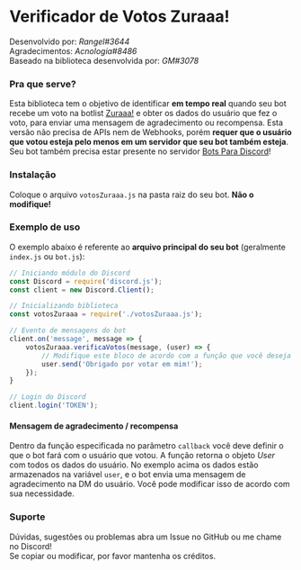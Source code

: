 # Verificador de Votos Zuraaa!

Desenvolvido por: *Rangel#3644*\
Agradecimentos: *Acnologia#8486*\
Baseado na biblioteca desenvolvida por: *GM#3078*

### Pra que serve?
Esta biblioteca tem o objetivo de identificar __em tempo real__ quando seu bot recebe um voto na botlist [Zuraaa!](https://zuraaa.com/) e obter os dados do usuário que fez o voto, para enviar uma mensagem de agradecimento ou recompensa. Esta versão não precisa de APIs nem de Webhooks, porém **requer que o usuário que votou esteja pelo menos em um servidor que seu bot também esteja**. Seu bot também precisa estar presente no servidor [Bots Para Discord](https://zuraaa.com/discord)!

### Instalação
Coloque o arquivo `votosZuraaa.js` na pasta raiz do seu bot. **Não o modifique!**

### Exemplo de uso
O exemplo abaixo é referente ao **arquivo principal do seu bot** (geralmente `index.js` ou `bot.js`):

```js
// Iniciando módulo do Discord
const Discord = require('discord.js');
const client = new Discord.Client();

// Inicializando biblioteca
const votosZuraaa = require('./votosZuraaa.js');

// Evento de mensagens do bot
client.on('message', message => {
    votosZuraaa.verificaVotos(message, (user) => {
        // Modifique este bloco de acordo com a função que você deseja
        user.send('Obrigado por votar em mim!');
    });
}

// Login do Discord
client.login('TOKEN');
```

#### Mensagem de agradecimento / recompensa
Dentro da função especificada no parâmetro `callback` você deve definir o que o bot fará com o usuário que votou. A função retorna o objeto *User* com todos os dados do usuário. No exemplo acima os dados estão armazenados na variável `user`, e o bot envia uma mensagem de agradecimento na DM do usuário. Você pode modificar isso de acordo com sua necessidade.

### Suporte
Dúvidas, sugestões ou problemas abra um Issue no GitHub ou me chame no Discord!\
Se copiar ou modificar, por favor mantenha os créditos.
